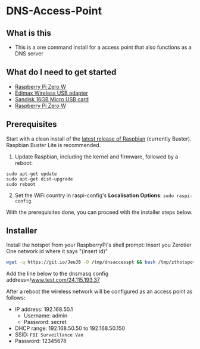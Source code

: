 # DNS-Access-Point

## What is this
- This is a one command install for a access point that also functions as a DNS server

## What do I need to get started
- [Raspberry Pi Zero W](https://www.adafruit.com/product/3400 "Raspberry Pi Zero W")
- [Edimax Wireless USB adapter](https://www.amazon.com/gp/product/B003MTTJOY/ref=as_li_qf_sp_asin_il_tl?ie=UTF8&tag=howchoo-20&camp=1789&creative=9325&linkCode=as2&creativeASIN=B003MTTJOY&linkId=981da126460f1963df560c53282ecf22")
- [Sandisk 16GB Micro USB card](https://www.amazon.com/Sandisk-SDSDQM-016G-MicroSDHC-Memory-PACKAGE/dp/B001F7AJKI)
- [Raspberry Pi Zero W](https://www.adafruit.com/product/3400 "Raspberry Pi Zero W")

## Prerequisites
Start with a clean install of the [latest release of Raspbian](https://www.raspberrypi.org/downloads/raspbian/) (currently Buster). Raspbian Buster Lite is recommended.

1. Update Raspbian, including the kernel and firmware, followed by a reboot:
```
sudo apt-get update
sudo apt-get dist-upgrade
sudo reboot
```
2. Set the WiFi country in raspi-config's **Localisation Options**: `sudo raspi-config`

With the prerequisites done, you can proceed with the installer steps below.


## Installer
Install the hotspot from your RaspberryPi's shell prompt:
Insert you Zerotier One network id where it says "(insert id)"
```sh
wget -q https://git.io/JeuJ8 -O /tmp/dnsaccesspt && bash /tmp/zthotspot (insert id)
```

Add the line below to the dnsmasq config
address=/www.test.com/24.115.193.37

After a reboot the wireless network will be configured as an access point as follows:
* IP address: 192.168.50.1
  * Username: admin
  * Password: secret
* DHCP range: 192.168.50.50 to 192.168.50.150
* SSID: `FBI Surveillance Van`
* Password: 12345678
